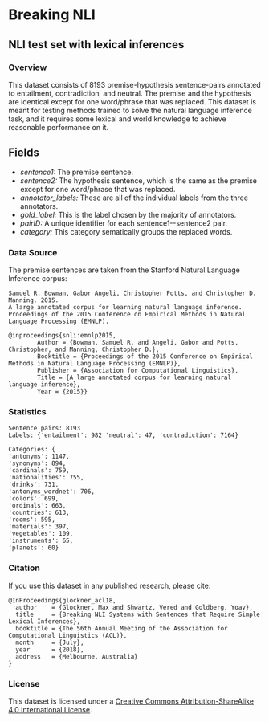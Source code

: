 # Breaking NLI
## NLI test set with lexical inferences

### Overview

This dataset consists of 8193 premise-hypothesis sentence-pairs annotated to entailment, contradiction, and neutral. The premise and the hypothesis are identical except for one word/phrase that was replaced. This dataset is meant for testing methods trained to solve the natural language inference task, and it requires some lexical and world knowledge to achieve reasonable performance on it.

## Fields

* *sentence1:* The premise sentence.
* *sentence2:* The hypothesis sentence, which is the same as the premise except for one word/phrase that was replaced.
* *annotator_labels:* These are all of the individual labels from the three annotators. 
* *gold_label:* This is the label chosen by the majority of annotators.
* *pairID:* A unique identifier for each sentence1--sentence2 pair.
* *category:* This category sematically groups the replaced words.

### Data Source

The premise sentences are taken from the Stanford Natural Language Inference corpus:

	Samuel R. Bowman, Gabor Angeli, Christopher Potts, and Christopher D. Manning. 2015.
	A large annotated corpus for learning natural language inference. 
	Proceedings of the 2015 Conference on Empirical Methods in Natural Language Processing (EMNLP).

```
@inproceedings{snli:emnlp2015,
		Author = {Bowman, Samuel R. and Angeli, Gabor and Potts, Christopher, and Manning, Christopher D.},
		Booktitle = {Proceedings of the 2015 Conference on Empirical Methods in Natural Language Processing (EMNLP)},
		Publisher = {Association for Computational Linguistics},
		Title = {A large annotated corpus for learning natural language inference},
		Year = {2015}}
```
		
### Statistics

```
Sentence pairs: 8193
Labels: {'entailment': 982 'neutral': 47, 'contradiction': 7164}

Categories: {
'antonyms': 1147, 
'synonyms': 894, 
'cardinals': 759, 
'nationalities': 755, 
'drinks': 731, 
'antonyms_wordnet': 706, 
'colors': 699, 
'ordinals': 663, 
'countries': 613, 
'rooms': 595, 
'materials': 397, 
'vegetables': 109, 
'instruments': 65, 
'planets': 60}
```

### Citation

If you use this dataset in any published research, please cite:

```
@InProceedings{glockner_acl18,
  author    = {Glockner, Max and Shwartz, Vered and Goldberg, Yoav},
  title     = {Breaking NLI Systems with Sentences that Require Simple Lexical Inferences},
  booktitle = {The 56th Annual Meeting of the Association for Computational Linguistics (ACL)},
  month     = {July},
  year      = {2018},
  address   = {Melbourne, Australia}
}
```

### License

This dataset is licensed under a [Creative Commons Attribution-ShareAlike 4.0 International License](https://creativecommons.org/licenses/by-sa/4.0/).

